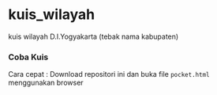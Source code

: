 # kuis_wilayah
kuis wilayah D.I.Yogyakarta (tebak nama kabupaten)

### Coba Kuis
Cara cepat : 
Download repositori ini dan buka file ```pocket.html``` menggunakan browser
